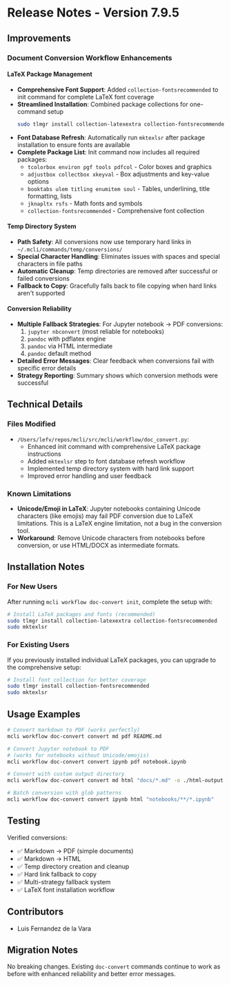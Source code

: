 # Release Notes - Version 7.9.5

## Improvements

### Document Conversion Workflow Enhancements

#### LaTeX Package Management
- **Comprehensive Font Support**: Added `collection-fontsrecommended` to init command for complete LaTeX font coverage
- **Streamlined Installation**: Combined package collections for one-command setup
  ```bash
  sudo tlmgr install collection-latexextra collection-fontsrecommended
  ```
- **Font Database Refresh**: Automatically run `mktexlsr` after package installation to ensure fonts are available
- **Complete Package List**: Init command now includes all required packages:
  - `tcolorbox environ pgf tools pdfcol` - Color boxes and graphics
  - `adjustbox collectbox xkeyval` - Box adjustments and key-value options
  - `booktabs ulem titling enumitem soul` - Tables, underlining, title formatting, lists
  - `jknapltx rsfs` - Math fonts and symbols
  - `collection-fontsrecommended` - Comprehensive font collection

#### Temp Directory System
- **Path Safety**: All conversions now use temporary hard links in `~/.mcli/commands/temp/conversions/`
- **Special Character Handling**: Eliminates issues with spaces and special characters in file paths
- **Automatic Cleanup**: Temp directories are removed after successful or failed conversions
- **Fallback to Copy**: Gracefully falls back to file copying when hard links aren't supported

#### Conversion Reliability
- **Multiple Fallback Strategies**: For Jupyter notebook → PDF conversions:
  1. `jupyter nbconvert` (most reliable for notebooks)
  2. `pandoc` with pdflatex engine
  3. `pandoc` via HTML intermediate
  4. `pandoc` default method
- **Detailed Error Messages**: Clear feedback when conversions fail with specific error details
- **Strategy Reporting**: Summary shows which conversion methods were successful

## Technical Details

### Files Modified
- `/Users/lefv/repos/mcli/src/mcli/workflow/doc_convert.py`:
  - Enhanced init command with comprehensive LaTeX package instructions
  - Added `mktexlsr` step to font database refresh workflow
  - Implemented temp directory system with hard link support
  - Improved error handling and user feedback

### Known Limitations
- **Unicode/Emoji in LaTeX**: Jupyter notebooks containing Unicode characters (like emojis) may fail PDF conversion due to LaTeX limitations. This is a LaTeX engine limitation, not a bug in the conversion tool.
- **Workaround**: Remove Unicode characters from notebooks before conversion, or use HTML/DOCX as intermediate formats.

## Installation Notes

### For New Users
After running `mcli workflow doc-convert init`, complete the setup with:

```bash
# Install LaTeX packages and fonts (recommended)
sudo tlmgr install collection-latexextra collection-fontsrecommended
sudo mktexlsr
```

### For Existing Users
If you previously installed individual LaTeX packages, you can upgrade to the comprehensive setup:

```bash
# Install font collection for better coverage
sudo tlmgr install collection-fontsrecommended
sudo mktexlsr
```

## Usage Examples

```bash
# Convert markdown to PDF (works perfectly)
mcli workflow doc-convert convert md pdf README.md

# Convert Jupyter notebook to PDF
# (works for notebooks without Unicode/emojis)
mcli workflow doc-convert convert ipynb pdf notebook.ipynb

# Convert with custom output directory
mcli workflow doc-convert convert md html "docs/*.md" -o ./html-output

# Batch conversion with glob patterns
mcli workflow doc-convert convert ipynb html "notebooks/**/*.ipynb"
```

## Testing

Verified conversions:
- ✅ Markdown → PDF (simple documents)
- ✅ Markdown → HTML
- ✅ Temp directory creation and cleanup
- ✅ Hard link fallback to copy
- ✅ Multi-strategy fallback system
- ✅ LaTeX font installation workflow

## Contributors
- Luis Fernandez de la Vara

## Migration Notes

No breaking changes. Existing `doc-convert` commands continue to work as before with enhanced reliability and better error messages.
